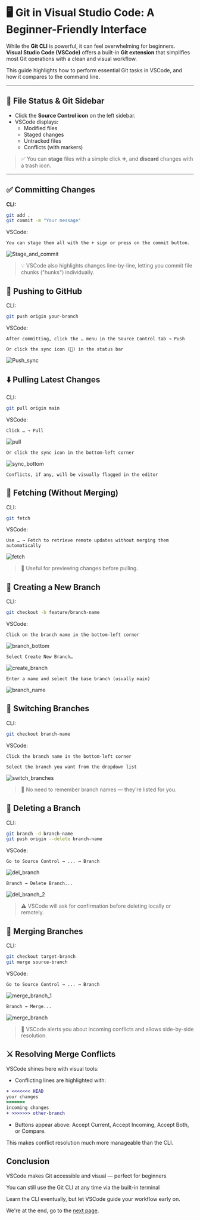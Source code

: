 # 🖥️ Git in Visual Studio Code: A Beginner-Friendly Interface

While the **Git CLI** is powerful, it can feel overwhelming for beginners.  
**Visual Studio Code (VSCode)** offers a built-in **Git extension** that simplifies most Git operations with a clean and visual workflow.

This guide highlights how to perform essential Git tasks in VSCode, and how it compares to the command line.

---

## 📄 File Status & Git Sidebar

- Click the **Source Control icon** on the left sidebar.
- VSCode displays:
  - Modified files
  - Staged changes
  - Untracked files
  - Conflicts (with markers)

> ✅ You can **stage** files with a simple click ➕, and **discard** changes with a trash icon.

---

## ✅ Committing Changes

**CLI:**
``` bash
git add .
git commit -m "Your message"
```


VSCode:

    You can stage them all with the + sign or press on the commit button.

![Stage_and_commit](./img/stage_and_commit.png)

> 💡 VSCode also highlights changes line-by-line, letting you commit file chunks ("hunks") individually.

## 🚀 Pushing to GitHub

CLI:

```bash
git push origin your-branch
```

VSCode:

    After committing, click the … menu in the Source Control tab → Push

    Or click the sync icon (🔄) in the status bar

![Push_sync](./img/push_sync.png)


## ⬇️ Pulling Latest Changes

CLI:

```bash
git pull origin main
```

VSCode: 

    Click … → Pull

![pull](./img/pull.png)

    Or click the sync icon in the bottom-left corner

![sync_bottom](./img/sync_bottom.png)

    Conflicts, if any, will be visually flagged in the editor

## 🔄 Fetching (Without Merging)

CLI:

```bash
git fetch
```

VSCode:

    Use … → Fetch to retrieve remote updates without merging them automatically

![fetch](./img/fetch.png)

> 🧠 Useful for previewing changes before pulling.

## 🌿 Creating a New Branch

CLI:

```bash
git checkout -b feature/branch-name
```

VSCode:

    Click on the branch name in the bottom-left corner
![branch_bottom](./img/branch_bottom.png)

    Select Create New Branch…
![create_branch](./img/create_branch.png)

    Enter a name and select the base branch (usually main)
![branch_name](./img/branch_name.png)

## 🔁 Switching Branches

CLI:

```bash
git checkout branch-name
```

VSCode:

    Click the branch name in the bottom-left corner

    Select the branch you want from the dropdown list
![switch_branches](./img/switch_branches.png)


> 🔄 No need to remember branch names — they're listed for you.

## 🧹 Deleting a Branch

CLI:

```bash
git branch -d branch-name
git push origin --delete branch-name
```

VSCode:

    Go to Source Control → ... → Branch
![del_branch](./img/del_branch_1.png)

    Branch → Delete Branch... 
![del_branch_2](./img/del_branch_2.png)

> ⚠️ VSCode will ask for confirmation before deleting locally or remotely.

## 🔀 Merging Branches

CLI:

```bash
git checkout target-branch
git merge source-branch
```
VSCode:

    Go to Source Control → ... → Branch 
![merge_branch_1](./img/del_branch_1.png)

    Branch → Merge...
![merge_branch](./img/merge_branch.png)



> 📌 VSCode alerts you about incoming conflicts and allows side-by-side resolution.

## ⚔️ Resolving Merge Conflicts

VSCode shines here with visual tools:

* Conflicting lines are highlighted with:

```diff
+ <<<<<<< HEAD
your changes
=======
incoming changes
+ >>>>>>> other-branch
```

* Buttons appear above: Accept Current, Accept Incoming, Accept Both, or Compare.

This makes conflict resolution much more manageable than the CLI.

## Conclusion

VSCode makes Git accessible and visual — perfect for beginners

You can still use the Git CLI at any time via the built-in terminal

Learn the CLI eventually, but let VSCode guide your workflow early on.

We're at the end, go to the [next page](./git_complete.md).